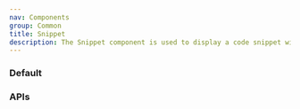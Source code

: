 ```yaml
---
nav: Components
group: Common
title: Snippet
description: The Snippet component is used to display a code snippet with syntax highlighting. It can be customized with a symbol before the content and a language for syntax highlighting. The component is also copyable with a CopyButton included by default.
---
```


### Default

<code src="./demos/index.tsx" nopadding></code>

### APIs

<API></API>
